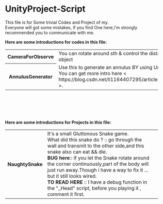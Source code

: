 # UnityProject-Script
This file is for Some trivial Codes and Project of my.<br/>
Everyone will got some mistakes, if you find One here,i'm strongly recommended you to communicate with me.


<b>Here are some introductions for codes in this file:</b><br/>
<table>
    <tr>
        <th>CameraForObserve</th>
        <td>You can rotate around sth & control the distance with target object<td/>
    </tr>
     <tr>
        <th>AnnulusGenerator</th>
        <td>Use this to generate an annulus BY using Unity Mesh in code. <br/>
            You can get more intro here < https://blog.csdn.net/li1164407295/article/details/88587437 >. 
        <td/>
    </tr>
</table>

<br/><br/><br/><br/>

<b>Here are some introductions for Projects in this file:</b><br/>
<table>
    <tr>
        <th>NaughtySnake</th>
        <td>It's a small Gluttonous Snake game. <br/>
            What did this snake do ? :: go through the wall and transmit to the other side,and this snake also can eat && die.<br/>
            <b>BUG here</b>::   if you let the Snake rotate around the corner continuously,part of the body will just run away.Though i have a way to fix it ... but it still looks wired.<br/>
            <b>TO READ HERE</b> :: I have a debug function in the "_Head" script, before you playing it , comment it first.
        <td/>
    </tr>
</table>
